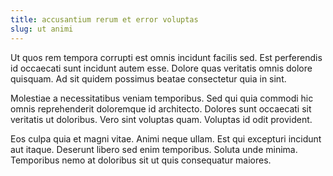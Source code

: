```yaml
---
title: accusantium rerum et error voluptas
slug: ut animi
---
```


Ut quos rem tempora corrupti est omnis incidunt facilis sed. Est perferendis id occaecati sunt incidunt autem esse. Dolore quas veritatis omnis dolore quisquam. Ad sit quidem possimus beatae consectetur quia in sint.

Molestiae a necessitatibus veniam temporibus. Sed qui quia commodi hic omnis reprehenderit doloremque id architecto. Dolores sunt occaecati sit veritatis ut doloribus. Vero sint voluptas quam. Voluptas id odit provident.

Eos culpa quia et magni vitae. Animi neque ullam. Est qui excepturi incidunt aut itaque. Deserunt libero sed enim temporibus. Soluta unde minima. Temporibus nemo at doloribus sit ut quis consequatur maiores.
